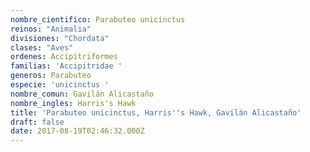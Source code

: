 ```yaml
---
nombre_cientifico: Parabuteo unicinctus
reinos: "Animalia"
divisiones: "Chordata"
clases: "Aves"
ordenes: Accipitriformes
familias: 'Accipitridae '
generos: Parabuteo
especie: 'unicinctus '
nombre_comun: Gavilán Alicastaño
nombre_ingles: Harris's Hawk
title: 'Parabuteo unicinctus, Harris''s Hawk, Gavilán Alicastaño'
draft: false
date: 2017-08-19T02:46:32.000Z
---
```


